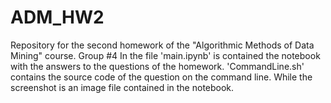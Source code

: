 # ADM_HW2
Repository for the second homework of the "Algorithmic Methods of Data Mining" course. Group #4
In the file 'main.ipynb' is contained the notebook with the answers to the questions of the homework. 'CommandLine.sh' contains the source code of the question on the command line.
While the screenshot is an image file contained in the notebook.
